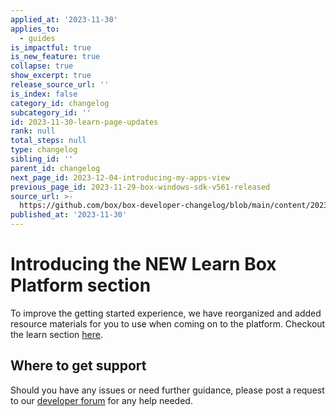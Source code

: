 ```yaml
---
applied_at: '2023-11-30'
applies_to:
  - guides
is_impactful: true
is_new_feature: true
collapse: true
show_excerpt: true
release_source_url: ''
is_index: false
category_id: changelog
subcategory_id: ''
id: 2023-11-30-learn-page-updates
rank: null
total_steps: null
type: changelog
sibling_id: ''
parent_id: changelog
next_page_id: 2023-12-04-introducing-my-apps-view
previous_page_id: 2023-11-29-box-windows-sdk-v561-released
source_url: >-
  https://github.com/box/box-developer-changelog/blob/main/content/2023/11-30-learn-page-updates.md
published_at: '2023-11-30'
---
```

# Introducing the NEW Learn Box Platform section

To improve the getting started experience, we have reorganized and added resource materials
for you to use when coming on to the platform. Checkout the learn section [here][1].

<!-- more -->

## Where to get support

Should you have any issues or need further guidance, please post a request to our [developer forum][2] for any help needed.


[1]: https://developer.box.com/platform/
[2]: https://forum.box.com/